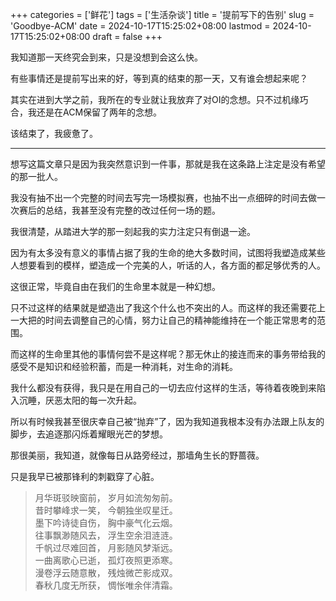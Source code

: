 ﻿
+++
categories = ['鲜花']
tags = ['生活杂谈']
title = '提前写下的告别'
slug = 'Goodbye-ACM'
date = 2024-10-17T15:25:02+08:00
lastmod = 2024-10-17T15:25:02+08:00
draft = false
+++



我知道那一天终究会到来，只是没想到会这么快。

有些事情还是提前写出来的好，等到真的结束的那一天，又有谁会想起来呢？

其实在进到大学之前，我所在的专业就让我放弃了对OI的念想。只不过机缘巧合，我还是在ACM保留了两年的念想。

该结束了，我疲惫了。
___

想写这篇文章只是因为我突然意识到一件事，那就是我在这条路上注定是没有希望的那一批人。

我没有抽不出一个完整的时间去写完一场模拟赛，也抽不出一点细碎的时间去做一次赛后的总结，我甚至没有完整的改过任何一场的题。

我很清楚，从踏进大学的那一刻起我的实力注定只有倒退一途。

因为有太多没有意义的事情占据了我的生命的绝大多数时间，试图将我塑造成某些人想要看到的模样，塑造成一个完美的人，听话的人，各方面的都足够优秀的人。

这很正常，毕竟自由在我们的生命里本就是一种幻想。

只不过这样的结果就是塑造出了我这个什么也不突出的人。而这样的我还需要花上一大把的时间去调整自己的心情，努力让自己的精神能维持在一个能正常思考的范围。

而这样的生命里其他的事情何尝不是这样呢？那无休止的接连而来的事务带给我的感受不是知识和经验积蓄，而是一种消耗，对生命的消耗。

我什么都没有获得，我只是在用自己的一切去应付这样的生活，等待着夜晚到来陷入沉睡，厌恶太阳的每一次升起。

所以有时候我甚至很庆幸自己被“抛弃”了，因为我知道我根本没有办法跟上队友的脚步，去追逐那闪烁着耀眼光芒的梦想。

那很美丽，我知道，就像每日从路旁经过，那墙角生长的野蔷薇。

只是我早已被那锋利的刺戳穿了心脏。

> 月华斑驳映窗前，  岁月如流匆匆前。   
> 昔时攀峰求一笑，  今朝独坐叹星迁。   
> 墨下吟诗徒自伤，  胸中豪气化云烟。   
> 往事飘渺随风去，  浮生空余泪涟涟。   
> 千帆过尽难回首，  月影随风梦渐远。  
> 一曲离歌心已逝，  孤灯夜照更添寒。  
> 漫卷浮云随意散，  残烛微芒影成双。  
> 春秋几度无所获，  惆怅唯余伴清霜。



